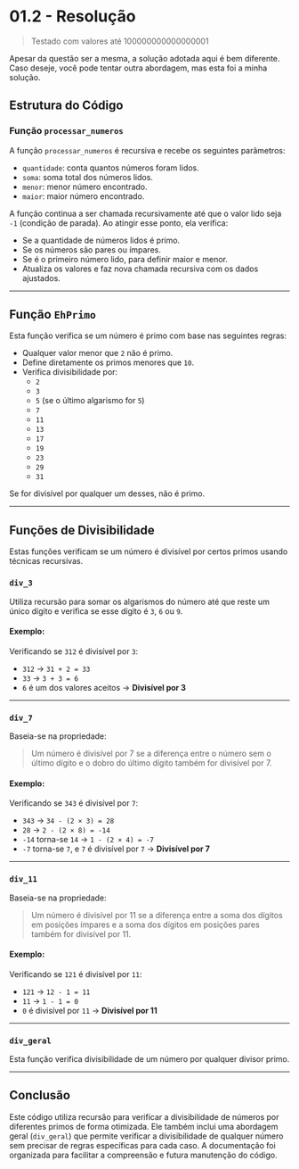 # 01.2 - Resolução

> Testado com valores até 100000000000000001

Apesar da questão ser a mesma, a solução adotada aqui é bem diferente. Caso deseje, você pode tentar outra abordagem, mas esta foi a minha solução.

## Estrutura do Código

### Função `processar_numeros`

A função `processar_numeros` é recursiva e recebe os seguintes parâmetros:
- `quantidade`: conta quantos números foram lidos.
- `soma`: soma total dos números lidos.
- `menor`: menor número encontrado.
- `maior`: maior número encontrado.

A função continua a ser chamada recursivamente até que o valor lido seja `-1` (condição de parada). Ao atingir esse ponto, ela verifica:
- Se a quantidade de números lidos é primo.
- Se os números são pares ou ímpares.
- Se é o primeiro número lido, para definir maior e menor.
- Atualiza os valores e faz nova chamada recursiva com os dados ajustados.

---

## Função `EhPrimo`

Esta função verifica se um número é primo com base nas seguintes regras:
- Qualquer valor menor que `2` não é primo.
- Define diretamente os primos menores que `10`.
- Verifica divisibilidade por:
  - `2`
  - `3`
  - `5` (se o último algarismo for `5`)
  - `7`
  - `11`
  - `13`
  - `17`
  - `19`
  - `23`
  - `29`
  - `31`

Se for divisível por qualquer um desses, não é primo.

---

## Funções de Divisibilidade

Estas funções verificam se um número é divisível por certos primos usando técnicas recursivas.

### `div_3`

Utiliza recursão para somar os algarismos do número até que reste um único dígito e verifica se esse dígito é `3`, `6` ou `9`.

#### Exemplo:
Verificando se `312` é divisível por `3`:
- `312` → `31 + 2 = 33`
- `33` → `3 + 3 = 6`
- `6` é um dos valores aceitos → **Divisível por 3**

---

### `div_7`

Baseia-se na propriedade:
> Um número é divisível por 7 se a diferença entre o número sem o último dígito e o dobro do último dígito também for divisível por 7.

#### Exemplo:
Verificando se `343` é divisível por `7`:
- `343` → `34 - (2 × 3) = 28`
- `28` → `2 - (2 × 8) = -14`
- `-14` torna-se `14` → `1 - (2 × 4) = -7`
- `-7` torna-se `7`, e `7` é divisível por `7` → **Divisível por 7**

---

### `div_11`

Baseia-se na propriedade:
> Um número é divisível por 11 se a diferença entre a soma dos dígitos em posições ímpares e a soma dos dígitos em posições pares também for divisível por 11.

#### Exemplo:
Verificando se `121` é divisível por `11`:
- `121` → `12 - 1 = 11`
- `11` → `1 - 1 = 0`
- `0` é divisível por `11` → **Divisível por 11**

---

### `div_geral`

Esta função verifica divisibilidade de um número por qualquer divisor primo.

---

## Conclusão

Este código utiliza recursão para verificar a divisibilidade de números por diferentes primos de forma otimizada. Ele também inclui uma abordagem geral (`div_geral`) que permite verificar a divisibilidade de qualquer número sem precisar de regras específicas para cada caso. A documentação foi organizada para facilitar a compreensão e futura manutenção do código.

